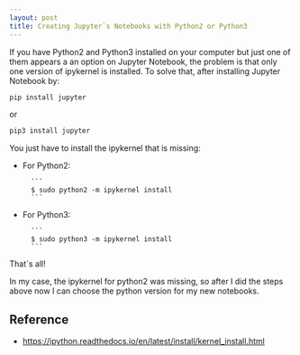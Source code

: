 ```yaml
---
layout: post
title: Creating Jupyter`s Notebooks with Python2 or Python3
---
```


If you have Python2 and Python3 installed on your computer but just one of them appears a an option on Jupyter Notebook, the problem is that only one version of ipykernel is installed. To solve that, after installing Jupyter Notebook by:

```bash
pip install jupyter
```

or

```bash
pip3 install jupyter
```

You just have to install the ipykernel that is missing:

* For Python2:

        ```
        $ sudo python2 -m ipykernel install
        ```

* For Python3:

        ```
        $ sudo python3 -m ipykernel install
        ```

That`s all!

In my case, the ipykernel for python2 was missing, so after I did the steps above now I can choose the python version for my new notebooks.

## Reference

* <https://ipython.readthedocs.io/en/latest/install/kernel_install.html>
